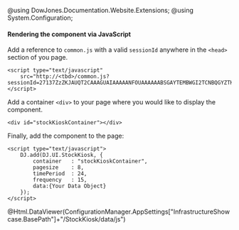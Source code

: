 ﻿@using DowJones.Documentation.Website.Extensions;
@using System.Configuration;
#### Rendering the component via JavaScript

Add a reference to `common.js` with a valid `sessionId` anywhere in the `<head>` section of you page.

	<script type="text/javascript" 
	    src="http://<tbd>/common.js?sessionId=27137ZzZKJAUQT2CAAAGUAIAAAAANFOUAAAAAABSGAYTEMBWGI2TCNBQGYZTKNZS"></script>

Add a container `<div>` to your page where you would like to display the component.

	<div id="stockKioskContainer"></div>

Finally, add the component to the page:

	<script type="text/javascript">
		DJ.add(DJ.UI.StockKiosk, {
			container	: "stockKioskContainer",
			pagesize	: 8,
			timePeriod	: 24,
			frequency   : 15, 
			data:{Your Data Object}
		}); 
	</script>	  

@Html.DataViewer(ConfigurationManager.AppSettings["InfrastructureShowcase.BasePath"]+"/StockKiosk/data/js")